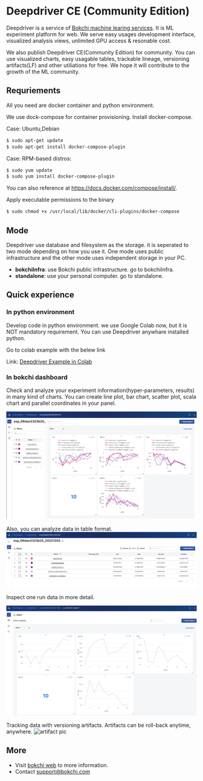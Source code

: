 # Deepdriver CE (Community Edition)
Deepdriver is a service of [Bokchi machine learing services](https://bokchi.com, "bokchi web"). It is ML experiment platform for web.
We serve easy usages development interface, visualized analysis views, unlimited GPU access & resonable cost.

We also publish Deepdriver CE(Community Edition) for community. You can use visualized charts, easy usagable tables, trackable lineage, versioning artifacts(LF) and other utiliations for free.
We hope it will contribute to the growth of the ML community.



## Requriements

All you need are docker container and python environment.

We use dock-compose for container provisioning. Install docker-compose. 

Case: Ubuntu,Debian

```bash 
$ sudo apt-get update
$ sudo apt-get install docker-compose-plugin

```

Case: RPM-based distros:

```bash
$ sudo yum update
$ sudo yum install docker-compose-plugin

```

You can also reference at https://docs.docker.com/compose/install/.

Apply executable permissions to the binary

```bash
$ sudo chmod +x /usr/local/lib/docker/cli-plugins/docker-compose

```



## Mode

Deepdriver use database and filesystem as the storage. it is seperated to two mode depending on how you use it. One mode uses public infrastructure and the other mode uses independent storage in your PC.

- **bokchiInfra**: use Bokchi public infrastructure. go to bokchiInfra.
- **standalone**: use your personal computer. go to standalone.



## Quick experience

### In python environment

Develop code in python environment. we use Google Colab now, but it is NOT mandatory requirement. You can use Deepdriver anywhare installed python.

Go to colab example with the belew link

 Link: [Deepdriver Example in Colab](https://colab.research.google.com/github/molabokchi/bokchi_open_lab/blob/main/deepdriver.ipynb)



### In bokchi dashboard

Check and analyze your experiment information(hyper-parameters, results) in many kind of charts. You can create line plot, bar chart, scatter plot, scala chart and parallel coordinates in your panel.

 ![exp_chart pic](https://github.com/molabokchi/deepdriver_ce/blob/3b6e9346f1b1bab8ddc07ebe839b8d1c6b28e306/etc/pic/exper_charts1.png)

Also, you can analyze data in table format.
![exp_table pic](https://github.com/molabokchi/deepdriver_ce/blob/3b6e9346f1b1bab8ddc07ebe839b8d1c6b28e306/etc/pic/exper_table.png)

Inspect one run data in more detail.

![run_chart pic](https://github.com/molabokchi/deepdriver_ce/blob/3b6e9346f1b1bab8ddc07ebe839b8d1c6b28e306/etc/pic/run_charts1.png)

Tracking data with versioning artifacts. Artifacts can be roll-back anytime, anywhere. 
 ![artifact pic](arti_overview.png)



## More

- Visit [bokchi web](https://bokchi.com) to more information.
- Contact <support@bokchi.com>



